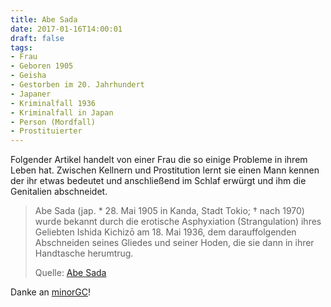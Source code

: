 ```yaml
---
title: Abe Sada
date: 2017-01-16T14:00:01
draft: false
tags:
- Frau
- Geboren 1905
- Geisha
- Gestorben im 20. Jahrhundert
- Japaner
- Kriminalfall 1936
- Kriminalfall in Japan
- Person (Mordfall)
- Prostituierter
---
```


Folgender Artikel handelt von einer Frau die so einige Probleme in ihrem
Leben hat. Zwischen Kellnern und Prostitution lernt sie einen Mann kennen
der ihr etwas bedeutet und anschließend im Schlaf erwürgt und ihm die
Genitalien abschneidet.

> Abe Sada (jap. * 28. Mai 1905 in Kanda, Stadt
> Tokio; † nach 1970) wurde bekannt durch die erotische Asphyxiation
> (Strangulation) ihres Geliebten Ishida Kichizō am 18. Mai
> 1936, dem darauffolgenden Abschneiden seines Gliedes und seiner Hoden,
> die sie dann in ihrer Handtasche herumtrug.
>
> Quelle: [Abe Sada](https://de.wikipedia.org/wiki/Abe_Sada)

Danke an [minorGC](https://twitter.com/minorGC)!
